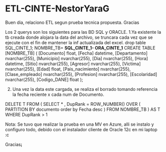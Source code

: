 # ETL-CINTE-NestorYaraG
Buen dia, relaciono ETL segun prueba tecnica propuesta. Gracias


Los 2 querys son los siguientes para las BD SQL y ORACLE.
1.Ya existente la tb creada donde alojara la data del archivo, se truncara cada vez que se ejecute con el fin de mantener la inf actualizada del excel.
drop table SQL_CINTE_1; 
NOMBRE_TB= **SQL_CINTE_1- ORA_CINTE_1**
CREATE TABLE [NOMBRE_TB] (
    [Documento] float,
    [Fecha] datetime,
    [Departamento] nvarchar(255),
    [Municipio] nvarchar(255),
    [Dia] nvarchar(255),
    [Hora] datetime,
    [Sitio] nvarchar(255),
    [Agresor] nvarchar(255),
    [Victima] nvarchar(255),
    [Edad] float,
    [Pais_nacimiento] nvarchar(255),
    [Clase_empleado] nvarchar(255),
    [Profesion] nvarchar(255),
    [Escolaridad] nvarchar(255),
    [Codigo_DANE] float
);

2. Una vez la data este cargada, se realiza el borrado tomando referencia la fecha reciente x cada num de Documento.

DELETE T
FROM
(
SELECT *
, DupRank = ROW_NUMBER() OVER (
              PARTITION BY documento
			  order by Fecha desc
            )
FROM NOMBRE_TB
) AS T
WHERE DupRank > 1

Nota:
Se tuvo que realizar la prueba en una MV en Azure, alli se instalo y configuro todo, debido con el instalador cliente de Oracle 12c en mi laptop :c 

Gracias¡
